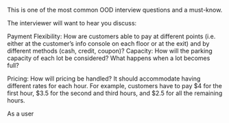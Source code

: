 This is one of the most common OOD interview questions and a must-know.

The interviewer will want to hear you discuss:

Payment Flexibility: How are customers able to pay at different points (i.e. either at the customer’s info console on each floor or at the exit) and by different methods (cash, credit, coupon)?
Capacity: How will the parking capacity of each lot be considered? What happens when a lot becomes full?
<!-- Vehicle Types: How will capacity be allocated for different parking spot types — e.g. motorcycles, compact cars, electric cars, handicap vehicles, etc.? -->
Pricing: How will pricing be handled? It should accommodate having different rates for each hour. For example, customers have to pay $4 for the first hour, $3.5 for the second and third hours, and $2.5 for all the remaining hours.

As a user
